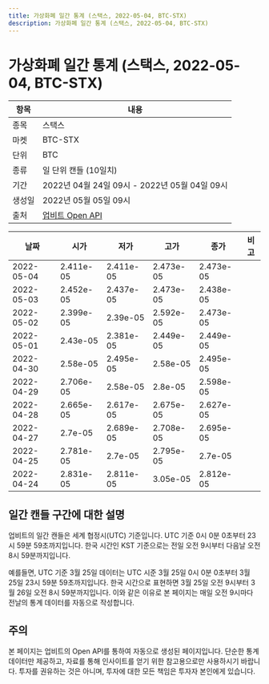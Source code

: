 ```yaml
---
title: 가상화폐 일간 통계 (스택스, 2022-05-04, BTC-STX)
description: 가상화폐 일간 통계 (스택스, 2022-05-04, BTC-STX)
---
```



가상화폐 일간 통계 (스택스, 2022-05-04, BTC-STX)
===

|항목|내용|
|--|--|
|종목|스택스|
|마켓|BTC-STX|
|단위|BTC|
|종류|일 단위 캔들 (10일치)|
|기간|2022년 04월 24일 09시 - 2022년 05월 04일 09시|
|생성일|2022년 05월 05일 09시|
|출처|[업비트 Open API](https://docs.upbit.com)|


|날짜|시가|저가|고가|종가|비고|
|--|--|--|--|--|--|
|2022-05-04|2.411e-05|2.411e-05|2.473e-05|2.473e-05|    |
|2022-05-03|2.452e-05|2.437e-05|2.473e-05|2.438e-05|    |
|2022-05-02|2.399e-05|2.39e-05|2.592e-05|2.473e-05|    |
|2022-05-01|2.43e-05|2.381e-05|2.449e-05|2.449e-05|    |
|2022-04-30|2.58e-05|2.495e-05|2.58e-05|2.495e-05|    |
|2022-04-29|2.706e-05|2.58e-05|2.8e-05|2.598e-05|    |
|2022-04-28|2.665e-05|2.617e-05|2.675e-05|2.627e-05|    |
|2022-04-27|2.7e-05|2.689e-05|2.708e-05|2.695e-05|    |
|2022-04-25|2.781e-05|2.7e-05|2.795e-05|2.7e-05|    |
|2022-04-24|2.831e-05|2.811e-05|3.05e-05|2.812e-05|    |


일간 캔들 구간에 대한 설명
---


업비트의 일간 캔들은 세계 협정시(UTC) 기준입니다. 
UTC 기준 0시 0분 0초부터 23시 59분 59초까지입니다. 
한국 시간인 KST 기준으로는 전일 오전 9시부터 다음날 오전 8시 59분까지입니다. 


예를들면, UTC 기준 3월 25일 데이터는 UTC 시준 3월 25일 0시 0분 0초부터 3월 25일 23시 59분 59초까지입니다. 
한국 시간으로 표현하면 3월 25일 오전 9시부터 3월 26일 오전 8시 59분까지입니다. 
이와 같은 이유로 본 페이지는 매일 오전 9시마다 전날의 통계 데이터를 자동으로 작성합니다. 


주의
---


본 페이지는 업비트의 Open API를 통하여 자동으로 생성된 페이지입니다. 
단순한 통계 데이터만 제공하고, 자료를 통해 인사이트를 얻기 위한 참고용으로만 사용하시기 바랍니다. 
투자를 권유하는 것은 아니며, 투자에 대한 모든 책임은 투자자 본인에게 있습니다. 
